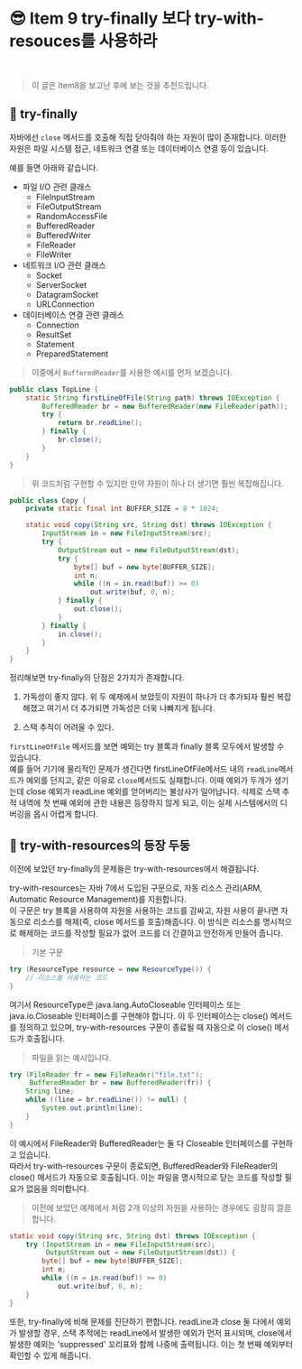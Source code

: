 # 😎 Item 9 try-finally 보다 try-with-resouces를 사용하라

<br>

>이 글은 Item8을 보고난 후에 보는 것을 추천드립니다.

## 🎾 try-finally

자바에선 `close` 메서드를 호출해 직접 닫아줘야 하는 자원이 많이 존재합니다.
 이러한 자원은 파일 시스템 접근, 네트워크 연결 또는 데이터베이스 연결 등이 있습니다. 

예를 들면 아래와 같습니다.

- 파일 I/O 관련 클래스
    - FileInputStream
    - FileOutputStream
    - RandomAccessFile
    - BufferedReader
    - BufferedWriter
    - FileReader
    - FileWriter
- 네트워크 I/O 관련 클래스
    - Socket
    - ServerSocket
    - DatagramSocket
    - URLConnection
- 데이터베이스 연결 관련 클래스
    - Connection
    - ResultSet
    - Statement
    - PreparedStatement

>이중에서 `BufferedReader`를 사용한 예시를 먼저 보겠습니다.

```java
public class TopLine {
    static String firstLineOfFile(String path) throws IOException {
        BufferedReader br = new BufferedReader(new FileReader(path));
        try {
            return br.readLine();
        } finally {
            br.close();
        }
    }
}
```
>위 코드처럼 구현할 수 있지만 만약 자원이 하나 더 생기면 훨씬 복잡해집니다.
```java
public class Copy {
    private static final int BUFFER_SIZE = 8 * 1024;

    static void copy(String src, String dst) throws IOException {
        InputStream in = new FileInputStream(src);
        try {
            OutputStream out = new FileOutputStream(dst);
            try {
                byte[] buf = new byte[BUFFER_SIZE];
                int n;
                while ((n = in.read(buf)) >= 0)
                    out.write(buf, 0, n);
            } finally {
                out.close();
            }
        } finally {
            in.close();
        }
    }
}
```

정리해보면 try-finally의 단점은 2가지가 존재합니다.

1. 가독성이 좋지 않다.
위 두 예제에서 보았듯이 자원이 하나가 더 추가되자 훨씬 복잡해졌고 여기서 더 추가되면 가독성은 더욱 나빠지게 됩니다.

2. 스택 추적이 어려울 수 있다.

`firstLineOfFile` 메서드를 보면  예외는 try 블록과 finally 블록 모두에서 발생할 수 있습니다.     
예를 들어 기기에 물리적인 문제가 생긴다면 firstLineOfFile메서드 내의 `readLine`메서드가 예외를 던지고, 같은 이유로 `close`메서드도 실패합니다. 이때 예외가 두개가 생기는데 close 예외가 readLine 예외를 얻어버리는 불상사가 일어납니다.
식제로 스택 추적 내역에 첫 번째 예외에 관한 내용은 등장하지 않게 되고, 이는 실제 시스템에서의 디버깅을 몹시 어렵게 합니다.

## 🚀 try-with-resources의 등장 두둥

이전에 보았던 try-finally의 문제들은 try-with-resources에서 해결됩니다.  

try-with-resources는 자바 7에서 도입된 구문으로, 자동 리소스 관리(ARM, Automatic Resource Management)를 지원합니다.     
이 구문은 try 블록을 사용하여 자원을 사용하는 코드를 감싸고, 자원 사용이 끝나면 자동으로 리소스를 해제(즉, close 메서드를 호출)해줍니다. 이 방식은 리소스를 명시적으로 해제하는 코드를 작성할 필요가 없어 코드를 더 간결하고 안전하게 만들어 줍니다.

>기본 구문
```java
try (ResourceType resource = new ResourceType()) {
    // 리소스를 사용하는 코드
}
```
여기서 ResourceType은 java.lang.AutoCloseable 인터페이스 또는 java.io.Closeable 인터페이스를 구현해야 합니다. 이 두 인터페이스는 close() 메서드를 정의하고 있으며, try-with-resources 구문이 종료될 때 자동으로 이 close() 메서드가 호출됩니다.

>파일을 읽는 예시입니다.
```java
try (FileReader fr = new FileReader("file.txt");
     BufferedReader br = new BufferedReader(fr)) {
    String line;
    while ((line = br.readLine()) != null) {
        System.out.println(line);
    }
}
```

이 예시에서 FileReader와 BufferedReader는 둘 다 Closeable 인터페이스를 구현하고 있습니다.   
따라서 try-with-resources 구문이 종료되면, BufferedReader와 FileReader의 close() 메서드가 자동으로 호출됩니다. 이는 파일을 명시적으로 닫는 코드를 작성할 필요가 없음을 의미합니다.   


>이전에 보았던 예제에서 처럼 2개 이상의 자원을 사용하는 경우에도 굉장히 깔끔합니다.  
```java
static void copy(String src, String dst) throws IOException {
    try (InputStream in = new FileInputStream(src);
         OutputStream out = new FileOutputStream(dst)) {
        byte[] buf = new byte[BUFFER_SIZE];
        int n;
        while ((n = in.read(buf)) >= 0)
            out.write(buf, 0, n);
    }
}
```

또한, try-finally에 비해 문제를 진단하기 편합니다. readLine과 close 둘 다에서 예외가 발생할 경우, 스택 추적에는 readLine에서 발생한 예외가 먼저 표시되며, close에서 발생한 예외는 'suppressed' 꼬리표와 함께 나중에 출력됩니다. 이는 첫 번째 예외부터 확인할 수 있게 해줍니다.
